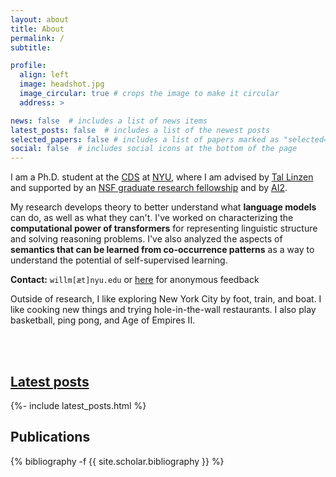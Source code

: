 ```yaml
---
layout: about
title: About
permalink: /
subtitle:

profile:
  align: left
  image: headshot.jpg
  image_circular: true # crops the image to make it circular
  address: >

news: false  # includes a list of news items
latest_posts: false  # includes a list of the newest posts
selected_papers: false # includes a list of papers marked as "selected={true}"
social: false  # includes social icons at the bottom of the page
---
```


<p>I am a Ph.D. student at the <a href="https://cds.nyu.edu/">CDS</a> at <a href="https://www.nyu.edu/">NYU</a>, where I am advised by <a href="https://tallinzen.net/">Tal Linzen</a> and supported by an <a href="https://www.nsfgrfp.org/resources/about-grfp/">NSF graduate research fellowship</a> and by <a href="https://allenai.org/">AI2</a>.</p>

<p>My research develops theory to better understand what <b>language models</b> can do, as well as what they can't. I've worked on characterizing the <b>computational power of transformers</b> for representing linguistic structure and solving reasoning problems. I've also analyzed the aspects of <b>semantics that can be learned from co-occurrence patterns</b> as a way to understand the potential of self-supervised learning.</p>

<p>
<b>Contact:</b> <code>willm[æt]nyu.edu</code> or <a href="https://www.admonymous.co/lambdaviking">here</a> for anonymous feedback
</p>

<p>Outside of research, I like exploring New York City by foot, train, and boat. I like cooking new things and trying hole-in-the-wall restaurants. I also play basketball, ping pong, and Age of Empires II.</p>

<br /> <br />

<h2><a href="{{ '/blog/' | relative_url }}" style="color: inherit;">Latest posts</a></h2>
<div>{%- include latest_posts.html %}</div>

## Publications

<div class="publications">

{% bibliography -f {{ site.scholar.bibliography }} %}